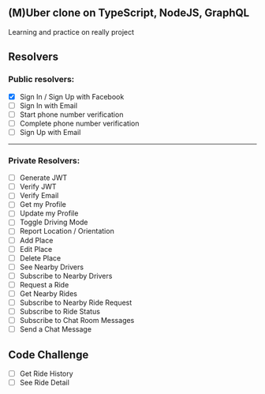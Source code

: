 ## (M)Uber clone on TypeScript, NodeJS, GraphQL

Learning and practice on really project

## Resolvers

### Public resolvers:

- [x] Sign In / Sign Up with Facebook
- [ ] Sign In with Email
- [ ] Start phone number verification
- [ ] Complete phone number verification
- [ ] Sign Up with Email

---

### Private Resolvers:

- [ ] Generate JWT
- [ ] Verify JWT
- [ ] Verify Email
- [ ] Get my Profile
- [ ] Update my Profile
- [ ] Toggle Driving Mode
- [ ] Report Location / Orientation
- [ ] Add Place
- [ ] Edit Place
- [ ] Delete Place
- [ ] See Nearby Drivers
- [ ] Subscribe to Nearby Drivers
- [ ] Request a Ride
- [ ] Get Nearby Rides
- [ ] Subscribe to Nearby Ride Request
- [ ] Subscribe to Ride Status
- [ ] Subscribe to Chat Room Messages
- [ ] Send a Chat Message

## Code Challenge

- [ ] Get Ride History
- [ ] See Ride Detail
